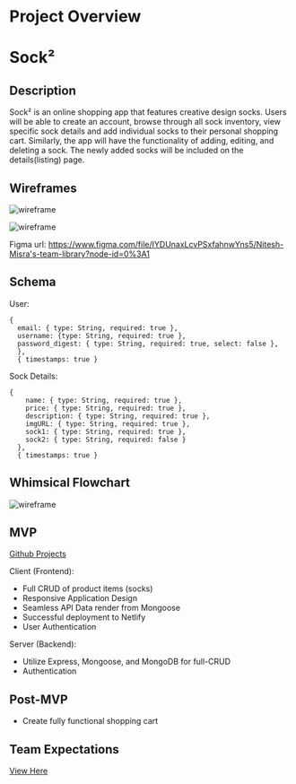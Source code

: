 # Project Overview

<h1>Sock²</h1>

## Description

Sock² is an online shopping app that features creative design socks. Users will be able to create an account, browse through all sock inventory, view specific sock details and add individual socks to their personal shopping cart. Similarly, the app will have the functionality of adding, editing, and deleting a sock. The newly added socks will be included on the details(listing) page.

## Wireframes

![wireframe](https://res.cloudinary.com/kacloud20/image/upload/v1640190453/project3/home_f5oljf.png)

![wireframe](https://res.cloudinary.com/kacloud20/image/upload/v1640202424/project3/allpages_jimois.png)

Figma url: https://www.figma.com/file/IYDUnaxLcvPSxfahnwYns5/Nitesh-Misra's-team-library?node-id=0%3A1

## Schema

User:

```
{
  email: { type: String, required: true },
  username: {type: String, required: true },
  password_digest: { type: String, required: true, select: false },
  },
  { timestamps: true }

```

Sock Details:

```
{
    name: { type: String, required: true },
    price: { type: String, required: true },
    description: { type: String, required: true },
    imgURL: { type: String, required: true },
    sock1: { type: String, required: true },
    sock2: { type: String, required: false }
  },
  { timestamps: true }

```

## Whimsical Flowchart

![wireframe](https://res.cloudinary.com/kacloud20/image/upload/v1640202336/project3/Sock_2_Flow_Chart_1_vfcrcz.png)

## MVP

[Github Projects](https://github.com/kiayaand20/sock2-app/projects/1)

Client (Frontend):

- Full CRUD of product items (socks)
- Responsive Application Design
- Seamless API Data render from Mongoose
- Successful deployment to Netlify
- User Authentication

Server (Backend):

- Utilize Express, Mongoose, and MongoDB for full-CRUD
- Authentication

## Post-MVP

- Create fully functional shopping cart

## Team Expectations

[View Here](https://docs.google.com/document/d/1uSezrLJbMq6rBg5HqUDfRKD8WZkGkhpFG5cvd0mYxk0/edit)
